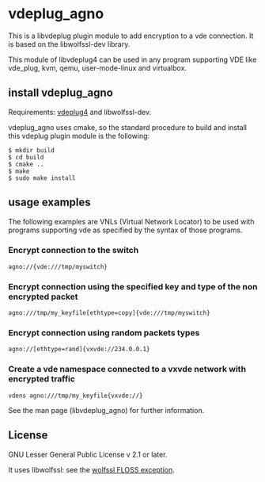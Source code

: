 # vdeplug\_agno

This is a libvdeplug plugin module to add encryption to a vde connection. It is based on the libwolfssl-dev library.

This module of libvdeplug4 can be used in any program supporting VDE like vde\_plug, kvm, qemu, user-mode-linux and virtualbox.

## install vdeplug\_agno

Requirements: [vdeplug4](https://github.com/rd235/vdeplug4) and libwolfssl-dev.

vdeplug\_agno uses cmake, so the standard procedure to build and install this vdeplug plugin module is the following:
```
$ mkdir build
$ cd build
$ cmake ..
$ make
$ sudo make install
```

## usage examples

The following examples are VNLs (Virtual Network Locator) to be used with programs
supporting vde as specified by the syntax of those programs.

### Encrypt connection to the switch
```agno://{vde:///tmp/myswitch}```

### Encrypt connection using the specified key and type of the non encrypted packet
```agno:///tmp/my_keyfile[ethtype=copy]{vde:///tmp/myswitch}```

### Encrypt connection using random packets types
```agno://[ethtype=rand]{vxvde://234.0.0.1}```

### Create a vde namespace connected to a vxvde network with encrypted traffic
```vdens agno:///tmp/my_keyfile{vxvde://}```

See the man page (libvdeplug_agno) for further information.

## License

GNU Lesser General Public License v 2.1 or later.

It uses libwolfssl: see the [wolfssl FLOSS exception](https://www.wolfssl.com/docs/floss-exception/).
